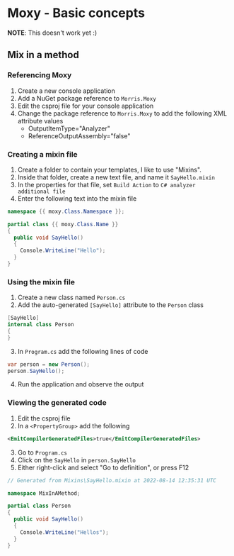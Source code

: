 # Moxy - Basic concepts
**NOTE**: This doesn't work yet :)

## Mix in a method

### Referencing Moxy
1. Create a new console application
2. Add a NuGet package reference to `Morris.Moxy`
3. Edit the csproj file for your console application
4. Change the package reference to `Morris.Moxy` to add the following XML attribute values
    - OutputItemType="Analyzer"
    - ReferenceOutputAssembly="false"

### Creating a mixin file
1. Create a folder to contain your templates, I like to use "Mixins".
2. Inside that folder, create a new text file, and name it `SayHello.mixin`
3. In the properties for that file, set `Build Action` to `C# analyzer additional file`
4. Enter the following text into the mixin file

```c#
namespace {{ moxy.Class.Namespace }};

partial class {{ moxy.Class.Name }}
{
  public void SayHello()
  {
    Console.WriteLine("Hello");
  }
}
```

### Using the mixin file
1. Create a new class named `Person.cs`
2. Add the auto-generated `[SayHello]` attribute to the `Person` class

```c#
[SayHello]
internal class Person
{
}
```

3. In `Program.cs` add the following lines of code

```c#
var person = new Person();
person.SayHello();
```

4. Run the application and observe the output

### Viewing the generated code
1. Edit the csproj file
2. In a `<PropertyGroup>` add the following

```xml
<EmitCompilerGeneratedFiles>true</EmitCompilerGeneratedFiles>
```

3. Go to `Program.cs`
4. Click on the `SayHello` in `person.SayHello`
5. Either right-click and select "Go to definition", or press F12

```c#
// Generated from Mixins\SayHello.mixin at 2022-08-14 12:35:31 UTC

namespace MixInAMethod;

partial class Person
{
  public void SayHello()
  {
    Console.WriteLine("Hellos");
  }
}
```
